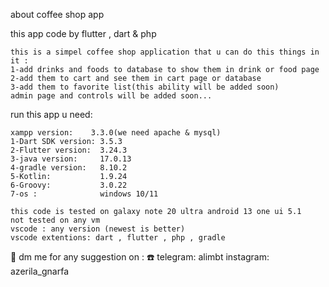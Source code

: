 about coffee shop app
	
this app code by flutter , dart & php
	
	this is a simpel coffee shop application that u can do this things in it :
	1-add drinks and foods to database to show them in drink or food page
	2-add them to cart and see them in cart page or database
	3-add them to favorite list(this ability will be added soon)
	admin page and controls will be added soon...
	
run this app u need:

	xampp version:    3.3.0(we need apache & mysql)
	1-Dart SDK version: 3.5.3
	2-Flutter version:  3.24.3
	3-java version:     17.0.13
	4-gradle version:   8.10.2
	5-Kotlin:           1.9.24
	6-Groovy:           3.0.22
	7-os :              windows 10/11
 
	this code is tested on galaxy note 20 ultra android 13 one ui 5.1
	not tested on any vm
	vscode : any version (newest is better)
	vscode extentions: dart , flutter , php , gradle
	
📱
	dm me for any suggestion on :
☎️
	telegram: alimbt
	instagram: azerila_gnarfa


